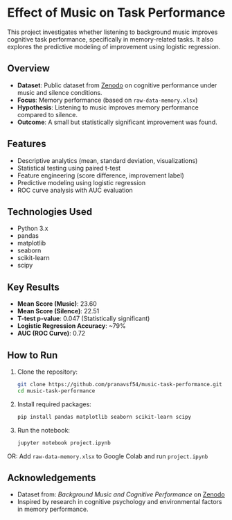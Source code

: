 # Effect of Music on Task Performance

This project investigates whether listening to background music improves cognitive task performance, specifically in memory-related tasks. It also explores the predictive modeling of improvement using logistic regression.

## Overview

- **Dataset**: Public dataset from [Zenodo](https://zenodo.org/) on cognitive performance under music and silence conditions.
- **Focus**: Memory performance (based on `raw-data-memory.xlsx`)
- **Hypothesis**: Listening to music improves memory performance compared to silence.
- **Outcome**: A small but statistically significant improvement was found.

## Features

- Descriptive analytics (mean, standard deviation, visualizations)
- Statistical testing using paired t-test
- Feature engineering (score difference, improvement label)
- Predictive modeling using logistic regression
- ROC curve analysis with AUC evaluation

## Technologies Used

- Python 3.x
- pandas
- matplotlib
- seaborn
- scikit-learn
- scipy

## Key Results

- **Mean Score (Music)**: 23.60
- **Mean Score (Silence)**: 22.51
- **T-test p-value**: 0.047 (Statistically significant)
- **Logistic Regression Accuracy**: \~79%
- **AUC (ROC Curve)**: 0.72

## How to Run

1. Clone the repository:

   ```bash
   git clone https://github.com/pranavsf54/music-task-performance.git
   cd music-task-performance
   ```

2. Install required packages:

   ```bash
   pip install pandas matplotlib seaborn scikit-learn scipy
   ```

3. Run the notebook:

   ```bash
   jupyter notebook project.ipynb
   ```

OR: Add `raw-data-memory.xlsx` to Google Colab and run `project.ipynb`

## Acknowledgements

- Dataset from: *Background Music and Cognitive Performance* on [Zenodo](https://zenodo.org/)
- Inspired by research in cognitive psychology and environmental factors in memory performance.

